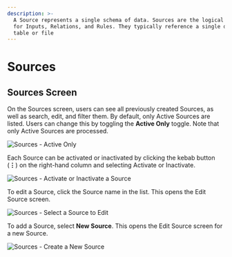 ```yaml
---
description: >-
  A Source represents a single schema of data. Sources are the logical grouping
  for Inputs, Relations, and Rules. They typically reference a single database
  table or file
---
```


# Sources

## Sources Screen

On the Sources screen, users can see all previously created Sources, as well as search, edit, and filter them. By default, only Active Sources are listed. Users can change this by toggling the **Active Only** toggle. Note that only Active Sources are processed.

![Sources - Active Only](../../../.gitbook/assets/active-only-sources.png)

Each Source can be activated or inactivated by clicking the kebab button \(**⋮**\) on the right-hand column and selecting Activate or Inactivate.

![Sources - Activate or Inactivate a Source](../../../.gitbook/assets/activate-or-inactivate-source.png)

To edit a Source, click the Source name in the list. This opens the Edit Source screen.

![Sources - Select a Source to Edit](../../../.gitbook/assets/select-source-to-edit.png)

To add a Source, select **New Source**. This opens the Edit Source screen for a new Source.

![Sources - Create a New Source](../../../.gitbook/assets/new-source.png)



